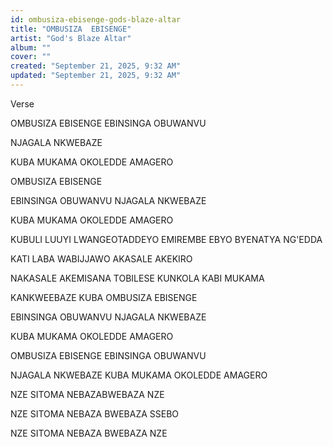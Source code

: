 ```yaml
---
id: ombusiza-ebisenge-gods-blaze-altar
title: "OMBUSIZA  EBISENGE"
artist: "God's Blaze Altar"
album: ""
cover: ""
created: "September 21, 2025, 9:32 AM"
updated: "September 21, 2025, 9:32 AM"
---
```


Verse

OMBUSIZA
 EBISENGE
EBINSINGA 
OBUWANVU

NJAGALA 
NKWEBAZE

KUBA MUKAMA
OKOLEDDE AMAGERO

OMBUSIZA 
EBISENGE

EBINSINGA 
OBUWANVU
NJAGALA 
NKWEBAZE

KUBA MUKAMA 
OKOLEDDE 
AMAGERO

KUBULI  LUUYI 
LWANGEOTADDEYO 
EMIREMBE
 EBYO BYENATYA 
NG'EDDA

KATI LABA 
WABIJJAWO
AKASALE AKEKIRO

NAKASALE 
AKEMISANA
TOBILESE 
KUNKOLA 
KABI MUKAMA

KANKWEEBAZE
KUBA OMBUSIZA 
EBISENGE

EBINSINGA 
OBUWANVU
NJAGALA 
NKWEBAZE

KUBA  MUKAMA 
OKOLEDDE AMAGERO

OMBUSIZA 
EBISENGE
EBINSINGA
OBUWANVU

NJAGALA 
NKWEBAZE
KUBA 
MUKAMA 
OKOLEDDE 
AMAGERO

NZE SITOMA
NEBAZABWEBAZA 
NZE

NZE SITOMA
NEBAZA
BWEBAZA 
SSEBO

NZE SITOMA
NEBAZA
BWEBAZA 
NZE

